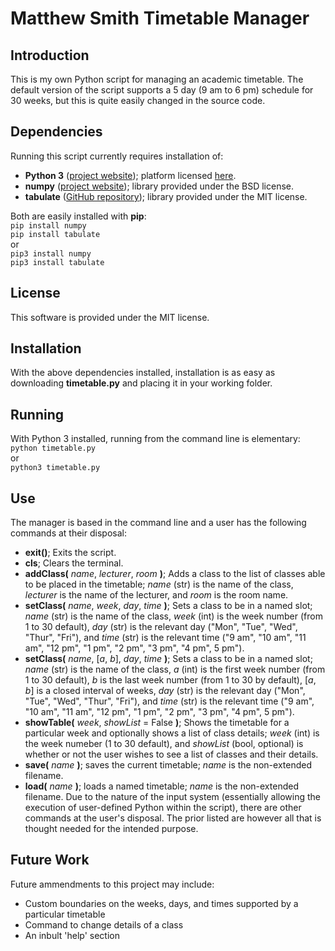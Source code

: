# Matthew Smith Timetable Manager
## Introduction
This is my own Python script for managing an academic timetable. The default version of the script supports a 5 day (9 am to 6 pm) schedule for 30 weeks, but this is quite easily changed in the source code. 
## Dependencies
Running this script currently requires installation of:
* **Python 3** ([project website](https://www.python.org/)); platform licensed [here](https://docs.python.org/3/license.html).
* **numpy** ([project website](http://www.numpy.org/)); library provided under the BSD license.
* **tabulate** ([GitHub repository](https://github.com/gregbanks/python-tabulate)); library provided under the MIT license.  


Both are easily installed with **pip**:  
`pip install numpy`  
`pip install tabulate`    
or  
`pip3 install numpy`  
`pip3 install tabulate`
## License
This software is provided under the MIT license.
## Installation
With the above dependencies installed, installation is as easy as downloading **timetable.py** and placing it in your working folder.
## Running
With Python 3 installed, running from the command line is elementary:  
`python timetable.py`  
or  
`python3 timetable.py`
## Use
The manager is based in the command line and a user has the following commands at their disposal:
* **exit()**;  Exits the script.
* **cls**; Clears the terminal. 
* **addClass(** _name_, _lecturer_, _room_ **)**; Adds a class to the list of classes able to be placed in the timetable; _name_ (str) is the name of the class, _lecturer_ is the name of the lecturer, and _room_ is the room name. 
* **setClass(** _name_, _week_, _day_, _time_ **)**; Sets a class to be in a named slot; _name_ (str) is the name of the class, _week_ (int) is the week number (from 1 to 30 default), _day_ (str) is the relevant day ("Mon", "Tue", "Wed", "Thur", "Fri"), and _time_ (str) is the relevant time ("9 am", "10 am", "11 am", "12 pm", "1 pm", "2 pm", "3 pm", "4 pm", 5 pm"). 
* **setClass(** _name_, [_a_, _b_], _day_, _time_ **)**; Sets a class to be in a named slot; _name_ (str) is the name of the class, _a_ (int) is the first week number (from 1 to 30 default), _b_ is the last week number (from 1 to 30 by default), [_a_, _b_] is a closed interval of weeks, _day_ (str) is the relevant day ("Mon", "Tue", "Wed", "Thur", "Fri"), and _time_ (str) is the relevant time ("9 am", "10 am", "11 am", "12 pm", "1 pm", "2 pm", "3 pm", "4 pm", 5 pm").
* **showTable(** _week_, _showList_ = False **)**; Shows the timetable for a particular week and optionally shows a list of class details; _week_ (int) is the week numeber (1 to 30 default), and _showList_ (bool, optional) is whether or not the user wishes to see a list of classes and their details. 
* **save(** _name_ **)**; saves the current timetable; _name_ is the non-extended filename. 
* **load(** _name_ **)**; loads a named timetable; _name_ is the non-extended filename.
Due to the nature of the input system (essentially allowing the execution of user-defined Python within the script), there are other commands at the user's disposal. The prior listed are however all that is thought needed for the intended purpose. 
## Future Work
Future ammendments to this project may include:
* Custom boundaries on the weeks, days, and times supported by a particular timetable
* Command to change details of a class
* An inbult 'help' section



